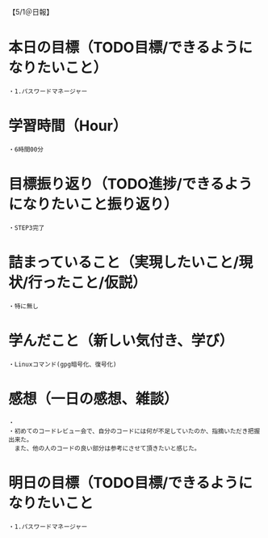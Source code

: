 【5/1＠日報】
# 本日の目標（TODO目標/できるようになりたいこと）
    ・1.パスワードマネージャー
# 学習時間（Hour）
    ・6時間00分
# 目標振り返り（TODO進捗/できるようになりたいこと振り返り）
    ・STEP3完了
# 詰まっていること（実現したいこと/現状/行ったこと/仮説）
    ・特に無し
# 学んだこと（新しい気付き、学び）
    ・Linuxコマンド(gpg暗号化、復号化)
# 感想（一日の感想、雑談）
    ・
    ・初めてのコードレビュー会で、自分のコードには何が不足していたのか、指摘いただき把握出来た。
    　また、他の人のコードの良い部分は参考にさせて頂きたいと感じた。
# 明日の目標（TODO目標/できるようになりたいこと
    ・1.パスワードマネージャー
